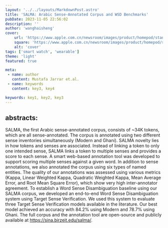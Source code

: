 ```yaml
---
layout: '../../layouts/MarkdownPost.astro'
title: 'SALMA: Arabic Sense-Annotated Corpus and WSD Benchmarks'
pubDate: 2023-11-05 22:56:02
description: ''
author: 'wanghaisheng'
cover:
    url: 'https://www.apple.com.cn/newsroom/images/product/homepod/standard/Apple-HomePod-hero-230118_big.jpg.large_2x.jpg'
    square: 'https://www.apple.com.cn/newsroom/images/product/homepod/standard/Apple-HomePod-hero-230118_big.jpg.large_2x.jpg'
    alt: 'cover'
tags: ['smart watch', 'wearable'] 
theme: 'light'
featured: true

meta:
 - name: author
   content: Mustafa Jarrar et.al.
 - name: keywords
   content: key3, key4

keywords: key1, key2, key3
---
```


## abstracts:
SALMA, the first Arabic sense-annotated corpus, consists of ~34K tokens, which are all sense-annotated. The corpus is annotated using two different sense inventories simultaneously (Modern and Ghani). SALMA novelty lies in how tokens and senses are associated. Instead of linking a token to only one intended sense, SALMA links a token to multiple senses and provides a score to each sense. A smart web-based annotation tool was developed to support scoring multiple senses against a given word. In addition to sense annotations, we also annotated the corpus using six types of named entities. The quality of our annotations was assessed using various metrics (Kappa, Linear Weighted Kappa, Quadratic Weighted Kappa, Mean Average Error, and Root Mean Square Error), which show very high inter-annotator agreement. To establish a Word Sense Disambiguation baseline using our SALMA corpus, we developed an end-to-end Word Sense Disambiguation system using Target Sense Verification. We used this system to evaluate three Target Sense Verification models available in the literature. Our best model achieved an accuracy with 84.2% using Modern and 78.7% using Ghani. The full corpus and the annotation tool are open-source and publicly available at https://sina.birzeit.edu/salma/.
